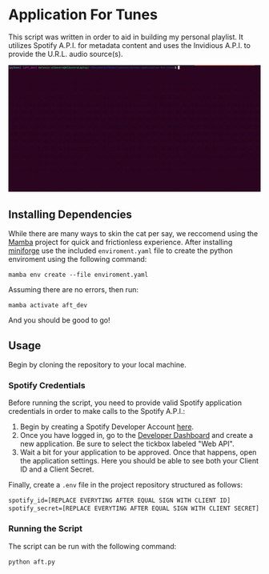 # Application For Tunes

This script was written in order to aid in building my personal playlist.
It utilizes Spotify A.P.I. for metadata content and uses the Invidious A.P.I.
to provide the U.R.L. audio source(s).

![](./media/demo_song_search.gif)

## Installing Dependencies

While there are many ways to skin the cat per say, we reccomend using
the [Mamba](https://github.com/mamba-org/mamba) project for quick and frictionless experience. After installing [miniforge](https://github.com/conda-forge/miniforge)
use the included `enviroment.yaml` file to create the python enviroment using the following
command:

```
mamba env create --file enviroment.yaml 
```

Assuming there are no errors, then run:

```
mamba activate aft_dev
```

And you should be good to go!

## Usage

Begin by cloning the repository to your local machine.

### Spotify Credentials

Before running the script, you need to provide valid Spotify application credentials in order
to make calls to the Spotify A.P.I.:
1. Begin by creating a Spotify Developer Account [here](https://developer.spotify.com/).
2. Once you have logged in, go to the [Developer Dashboard](https://developer.spotify.com/dashboard) and create a new application. Be sure to select the tickbox labeled "Web API".
3. Wait a bit for your application to be approved. Once that happens, open the application settings. Here you should be able to see both your Client ID and a Client Secret.

Finally, create a `.env` file in the project repository structured as follows:

```
spotify_id=[REPLACE EVERYTING AFTER EQUAL SIGN WITH CLIENT ID]
spotify_secret=[REPLACE EVERYTING AFTER EQUAL SIGN WITH CLIENT SECRET]
```

### Running the Script

The script can be run with the following command:

```
python aft.py
